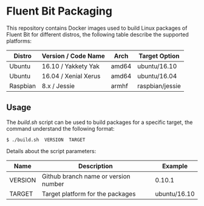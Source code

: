 # Fluent Bit Packaging

This repository contains Docker images used to build Linux packages of Fluent Bit for different distros, the following table describe the supported platforms:

| Distro       |   Version / Code Name  | Arch   | Target Option          |
|--------------|------------------------|--------|------------------------|
| Ubuntu       |   16.10 / Yakkety Yak  | amd64  | ubuntu/16.10           |
| Ubuntu       |   16.04 / Xenial Xerus | amd64  | ubuntu/16.04           |
| Raspbian     |   8.x / Jessie         | armhf  | raspbian/jessie        |

## Usage

The _build.sh_ script can be used to build packages for a specific target, the command understand the following format:

```
$ ./build.sh  VERSION  TARGET
```

Details about the script parameters:

| Name        | Description              | Example                |
|-------------|--------------------------|------------------------|
| VERSION     | Github branch name or version number | 0.10.1     |
| TARGET      | Target platform for the packages | ubuntu/16.10   |
